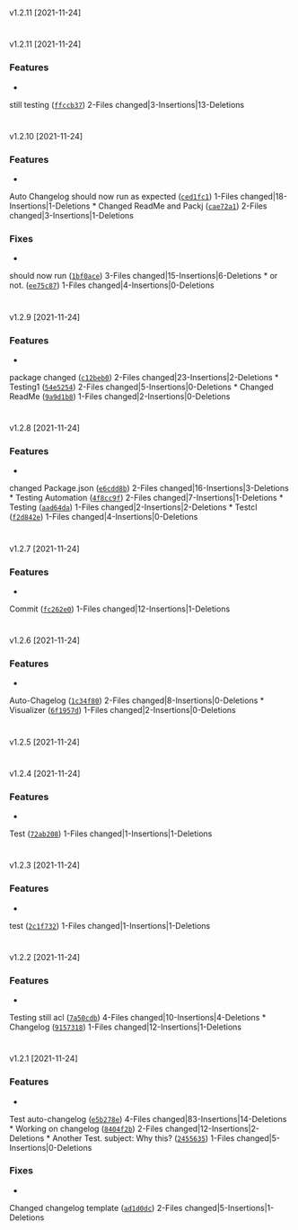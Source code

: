 #
v1.2.11
[2021-11-24]




#
v1.2.11
[2021-11-24]

### Features

*
still testing
([`ffccb37`](https://github.com/Kaimodo/screeps-typescript-starter-modded/commit/ffccb37f36d12d259bd8643af6d5d08e42ec1b2b))
2-Files changed|3-Insertions|13-Deletions



#
v1.2.10
[2021-11-24]

### Features

*
Auto Changelog should now run as expected
([`ced1fc1`](https://github.com/Kaimodo/screeps-typescript-starter-modded/commit/ced1fc1766fb193cb44ec85acedd118836a60d9e))
1-Files changed|18-Insertions|1-Deletions
*
Changed ReadMe and Packj
([`cae72a1`](https://github.com/Kaimodo/screeps-typescript-starter-modded/commit/cae72a1e36bcd5e0353b9e5c9653f5a82f812085))
2-Files changed|3-Insertions|1-Deletions

### Fixes

*
should now run
([`1bf0ace`](https://github.com/Kaimodo/screeps-typescript-starter-modded/commit/1bf0acec6a8bb08fe4998161d8ec46bede7a2b64))
3-Files changed|15-Insertions|6-Deletions
*
or not.
([`ee75c87`](https://github.com/Kaimodo/screeps-typescript-starter-modded/commit/ee75c8746bb9ebf7cc902eb149860e9daadf2a95))
1-Files changed|4-Insertions|0-Deletions


#
v1.2.9
[2021-11-24]

### Features

*
package changed
([`c12beb0`](https://github.com/Kaimodo/screeps-typescript-starter-modded/commit/c12beb03a764cf69ab8476a8858381ba11cf22e1))
2-Files changed|23-Insertions|2-Deletions
*
Testing1
([`54e5254`](https://github.com/Kaimodo/screeps-typescript-starter-modded/commit/54e525460394fd57ea68804555d4ffaea5e048b9))
2-Files changed|5-Insertions|0-Deletions
*
Changed ReadMe
([`9a9d1b8`](https://github.com/Kaimodo/screeps-typescript-starter-modded/commit/9a9d1b8f04643ab3508570cf970549bd1487986c))
1-Files changed|2-Insertions|0-Deletions



#
v1.2.8
[2021-11-24]

### Features

*
changed Package.json
([`e6cdd8b`](https://github.com/Kaimodo/screeps-typescript-starter-modded/commit/e6cdd8beefe7b080ce68f313bdd3e1527214ce80))
2-Files changed|16-Insertions|3-Deletions
*
Testing Automation
([`4f8cc9f`](https://github.com/Kaimodo/screeps-typescript-starter-modded/commit/4f8cc9f206f135b07adb7648fb0015687a7d7d7c))
2-Files changed|7-Insertions|1-Deletions
*
Testing
([`aad64da`](https://github.com/Kaimodo/screeps-typescript-starter-modded/commit/aad64dac0a24ebb4bfef3b3300ef768b43b40e97))
1-Files changed|2-Insertions|2-Deletions
*
Testcl
([`f2d842e`](https://github.com/Kaimodo/screeps-typescript-starter-modded/commit/f2d842ef3dd1eb0351bcf91a92b414487cd07b0c))
1-Files changed|4-Insertions|0-Deletions



#
v1.2.7
[2021-11-24]

### Features

*
Commit
([`fc262e0`](https://github.com/Kaimodo/screeps-typescript-starter-modded/commit/fc262e0ab7918edc1a8aa868d5464bf66f751f23))
1-Files changed|12-Insertions|1-Deletions



#
v1.2.6
[2021-11-24]

### Features

*
Auto-Chagelog
([`1c34f80`](https://github.com/Kaimodo/screeps-typescript-starter-modded/commit/1c34f80bcbdd7b947d0a072038ef9d84289c8c50))
2-Files changed|8-Insertions|0-Deletions
*
Visualizer
([`6f1957d`](https://github.com/Kaimodo/screeps-typescript-starter-modded/commit/6f1957d8983cf4c69e328a6b7333d5874f432a9d))
1-Files changed|2-Insertions|0-Deletions



#
v1.2.5
[2021-11-24]




#
v1.2.4
[2021-11-24]

### Features

*
Test
([`72ab208`](https://github.com/Kaimodo/screeps-typescript-starter-modded/commit/72ab2085313a4850402f6bee908de0a90759c07e))
1-Files changed|1-Insertions|1-Deletions



#
v1.2.3
[2021-11-24]

### Features

*
test
([`2c1f732`](https://github.com/Kaimodo/screeps-typescript-starter-modded/commit/2c1f732108e77db4d34c52c812eac606f44444c5))
1-Files changed|1-Insertions|1-Deletions



#
v1.2.2
[2021-11-24]

### Features

*
Testing still acl
([`7a50cdb`](https://github.com/Kaimodo/screeps-typescript-starter-modded/commit/7a50cdb6a9b1419b0f17f549eacd263837bc7ee6))
4-Files changed|10-Insertions|4-Deletions
*
Changelog
([`9157318`](https://github.com/Kaimodo/screeps-typescript-starter-modded/commit/9157318a6963b31dce6786e0944c30a23b9bae5d))
1-Files changed|12-Insertions|1-Deletions



#
v1.2.1
[2021-11-24]

### Features

*
Test auto-changelog
([`e5b278e`](https://github.com/Kaimodo/screeps-typescript-starter-modded/commit/e5b278e942fb2a580b54a7816b9002772fcf84a7))
4-Files changed|83-Insertions|14-Deletions
*
Working on changelog
([`8404f2b`](https://github.com/Kaimodo/screeps-typescript-starter-modded/commit/8404f2b801f6283b04897f38f7a559381f8b7f4b))
2-Files changed|12-Insertions|2-Deletions
*
Another Test. subject: Why this?
([`2455635`](https://github.com/Kaimodo/screeps-typescript-starter-modded/commit/2455635892acbd46e98978808eb8f8c7e434aacb))
1-Files changed|5-Insertions|0-Deletions

### Fixes

*
Changed changelog template
([`ad1d0dc`](https://github.com/Kaimodo/screeps-typescript-starter-modded/commit/ad1d0dc9efb5b3e829ec29d6212dc4cc68a82d15))
2-Files changed|5-Insertions|1-Deletions


